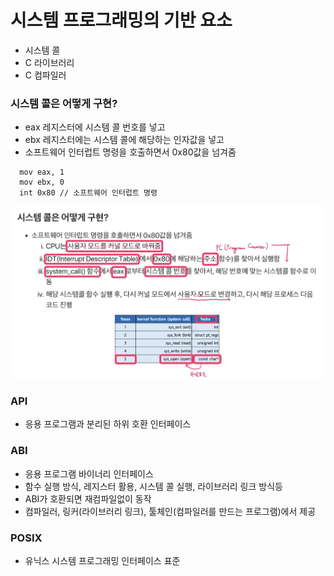 # 시스템 프로그래밍의 기반 요소
  * 시스템 콜
  * C 라이브러리
  * C 컴파일러

### 시스템 콜은 어떻게 구현?
  * eax 레지스터에 시스템 콜 번호를 넣고
  * ebx 레지스터에는 시스템 콜에 해당하는 인자값을 넣고
  * 소프트웨어 인터럽트 명령을 호출하면서 0x80값을 넘겨줌
  ```
    mov eax, 1
    mov ebx, 0
    int 0x80 // 소프트웨어 인터럽트 명령
  ```
  ![](2021-12-04-20-38-41.png)

### API
  * 응용 프로그램과 분리된 하위 호환 인터페이스

### ABI
  * 응용 프로그램 바이너리 인터페이스
  * 함수 실행 방식, 레지스터 활용, 시스템 콜 실행, 라이브러리 링크 방식등
  * ABI가 호환되면 재컴파일없이 동작
  * 컴파일러, 링커(라이브러리 링크), 툴체인(컴파일러를 만드는 프로그램)에서 제공

### POSIX
  * 유닉스 시스템 프로그래밍 인터페이스 표준